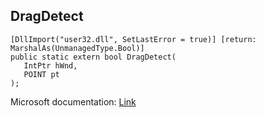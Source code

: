 ## DragDetect

```
[DllImport("user32.dll", SetLastError = true)] [return: MarshalAs(UnmanagedType.Bool)]
public static extern bool DragDetect(
   IntPtr hWnd,
   POINT pt
);
```

Microsoft documentation: [Link](https://docs.microsoft.com/en-us/windows/win32/api/winuser/nf-winuser-dragdetect)
